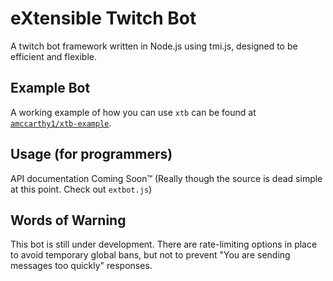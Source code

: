 # eXtensible Twitch Bot

A twitch bot framework written in Node.js using tmi.js,
designed to be efficient and flexible.

## Example Bot
A working example of how you can use `xtb` can be found at
[`amccarthy1/xtb-example`](https://github.com/amccarthy1/xtb-example).

## Usage (for programmers)
API documentation Coming Soon&trade;
(Really though the source is dead simple at this point. Check out `extbot.js`)

## Words of Warning
This bot is still under development. There are rate-limiting options in place to
avoid temporary global bans, but not to prevent "You are sending messages too
quickly" responses.

